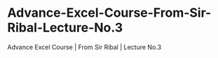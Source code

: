 # Advance-Excel-Course-From-Sir-Ribal-Lecture-No.3
Advance Excel Course | From Sir Ribal | Lecture No.3

